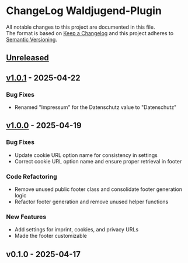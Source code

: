 # ChangeLog Waldjugend-Plugin

All notable changes to this project are documented in this file. \
The format is based on [Keep a Changelog](https://keepachangelog.com) and this project adheres to [Semantic Versioning](https://semver.org).

<a name="unreleased"></a>
## [Unreleased]


<a name="v1.0.1"></a>
## [v1.0.1] - 2025-04-22
### Bug Fixes
- Renamed "Impressum" for the Datenschutz value to "Datenschutz"


<a name="v1.0.0"></a>
## [v1.0.0] - 2025-04-19
### Bug Fixes
- Update cookie URL option name for consistency in settings
- Correct cookie URL option name and ensure proper retrieval in footer

### Code Refactoring
- Remove unused public footer class and consolidate footer generation logic
- Refactor footer generation and remove unused helper functions

### New Features
- Add settings for imprint, cookies, and privacy URLs
- Made the footer customizable


<a name="v0.1.0"></a>
## v0.1.0 - 2025-04-17

[Unreleased]: https://github.com/lwijshoff/waldjugend-plugin/compare/v1.0.1...HEAD
[v1.0.1]: https://github.com/lwijshoff/waldjugend-plugin/compare/v1.0.0...v1.0.1
[v1.0.0]: https://github.com/lwijshoff/waldjugend-plugin/compare/v0.1.0...v1.0.0
